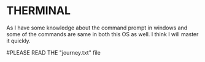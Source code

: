 # THERMINAL
As I have some knowledge about the command prompt in windows and some of the commands are same in both this OS as well. I think I will master it quickly.

#PLEASE READ THE "journey.txt" file 
